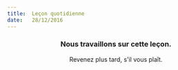 ```yaml
---
title:  Leçon quotidienne
date:   28/12/2016
---
```


### <center>Nous travaillons sur cette leçon.</center>
<center>Revenez plus tard, s'il vous plaît.</center>